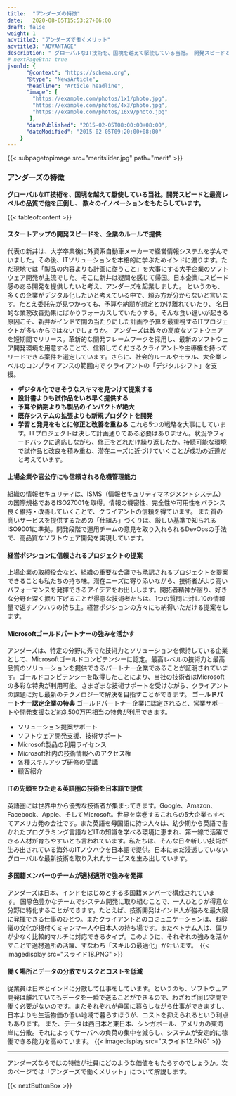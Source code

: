 ```yaml
---
title:  "アンダーズの特徴"
date:   2020-08-05T15:53:27+06:00
draft: false
weight: 1
advtitle2: "アンダーズで働くメリット"
advtitle3: "ADVANTAGE"
description: " グローバルなIT技術を、国境を越えて駆使している当社。 開発スピードと最高レベルの品質で他を圧倒し、 数々のイノベーションをもたらしています。"
# nextPageBtn: true
jsonld: {
      "@context": "https://schema.org",
      "@type": "NewsArticle",
      "headline": "Article headline",
      "image": [
        "https://example.com/photos/1x1/photo.jpg",
        "https://example.com/photos/4x3/photo.jpg",
        "https://example.com/photos/16x9/photo.jpg"
       ],
      "datePublished": "2015-02-05T08:00:00+08:00",
      "dateModified": "2015-02-05T09:20:00+08:00"
    }
---
```

{{< subpagetopimage src="meritslider.jpg" path="merit" >}}
### アンダーズの特徴
**グローバルなIT技術を、国境を越えて駆使している当社。開発スピードと最高レベルの品質で他を圧倒し、 数々のイノベーションをもたらしています。**  

{{< tableofcontent >}}
<!-- ![Image not available](../../ico_arw_page_anchor.webp "Title")  [**ITの先頭をひた走る英語圏の技術を日本語で提供**](#ITの先頭をひた走る英語圏の技術を日本語で提供)   

![Image not available](../../ico_arw_page_anchor.webp "Title") [**上場企業や官公庁にも信頼される危機管理能力**](#上場企業や官公庁にも信頼される危機管理能力)   

![Image not available](../../ico_arw_page_anchor.webp "Title") [**経営ポジションに信頼されるプロジェクトの提案**](#経営ポジションに信頼されるプロジェクトの提案 )   

![Image not available](../../ico_arw_page_anchor.webp "Title") [**世界的なIT企業でも重宝されるインド人を採用**](#世界的なIT企業でも重宝されるインド人を採用)   

![Image not available](../../ico_arw_page_anchor.webp "Title") [**多国籍メンバーのチームが適材適所で強みを発揮**](#多国籍メンバーのチームが適材適所で強みを発揮)  

![Image not available](../../ico_arw_page_anchor.webp "Title") [**働く場所とデータの分散でリスクとコストを低減**](#働く場所とデータの分散でリスクとコストを低減) -->

#### スタートアップの開発スピードを、企業のルールで提供
代表の新井は、大学卒業後に外資系自動車メーカーで経営情報システムを学んでいました。その後、ITソリューションを本格的に学ぶためインドに渡ります。ただ現地では「製品の内容よりも計画に従うこと」を大事にする大手企業のソフトウェア開発が主流でした。そこに新井は疑問を感じて帰国。日本企業にスピード感のある開発を提供したいと考え、アンダーズを起業しました。
というのも、多くの企業がデジタル化したいと考えている中で、頼み方が分からないと言います。たとえ委託先が見つかっても、予算や納期が想定とかけ離れていたり、 名目的な業務改善効果にばかりフォーカスしていたりする。そんな食い違いが起きる原因こそ、新井がインドで間の当たりにした計画や予算を最重視するITプロジェクトが多いからではないでしょうか。
アンダーズは数々の高度なソフトウェアを短期間でリリース。革新的な開発フレームワークを採用し、最新のソフトウェア開発環境を用意することで、信頼してくださるクライアントや主導権を持ってリードできる案件を選定しています。さらに、社会的ルールやモラル、大企業レベルのコンプライアンスの範囲内で クライアントの「デジタルシフト」を支援。
- **デジタル化できそうなスキマを見つけて提案する**
- **設計書よりも試作品をいち早く提供する**
- **予算や納期よりも製品のインパクトが絶大**
- **既存システムの拡張よりも新規プロダクトを開発**
- **学習と発見をもとに修正と改善を重ねる**
これら5つの戦略を大事にしています。ITプロジェクトは決して計画通りである必要はありません。状況やフィードバックに適応しながら、修正をどれだけ繰り返したか。持続可能な環境で試作品と改良を積み重ね、潜在ニーズに近づけていくことが成功の近道だと考えています。

#### 上場企業や官公庁にも信頼される危機管理能力
組織の情報セキュリティは、ISMS（情報セキュリティマネジメントシステム）の国際規格であるISO27001を取得。情報の機密性、完全性や可用性をバランス良く維持・改善していくことで、クライアントの信頼を得ています。
また質の高いサービスを提供するための「仕組み」づくりは、厳しい基準で知られるISO9001に準拠。開発段階で運用チームの意見を取り入れられるDevOpsの手法で、高品質なソフトウェア開発を実現しています。

#### 経営ポジションに信頼されるプロジェクトの提案
上場企業の取締役会など、組織の重要な会議でも承認されるプロジェクトを提案できることも私たちの持ち味。潜在ニーズに寄り添いながら、技術者がより高いパフォーマンスを発揮できるアイデアをお出しします。開拓者精神が宿り、好きな分野を深く掘り下げることが得意な技術者たちは、1つの質問に対し10の情報量で返すノウハウの持ち主。経営ポジションの方々にも納得いただける提案をします。       

#### Microsoftゴールドパートナーの強みを活かす
アンダーズは、特定の分野に秀でた技術力とソリューションを保持している企業として、Microsoftゴールドコンピテンシーに認定。最高レベルの技術力と最高品質のソリューションを提供できるパートナー企業であることが証明されています。ゴールドコンピテンシーを取得したことにより、当社の技術者はMicrosoftの多彩な特典が利用可能。さまざまな技術サポートを受けながら、クライアントの課題に対し最新のテクノロジーで解決を目指すことができます。
**ゴールドパートナー認定企業の特典**
ゴールドパートナー企業に認定されると、営業サポートや開発支援など約3,500万円相当の特典が利用できます。
- ソリューション提案サポート
- ソフトウェア開発支援、技術サポート
- Microsoft製品の利用ライセンス
- Microsoft社内の技術情報へのアクセス権
- 各種スキルアップ研修の受講
- 顧客紹介

#### ITの先頭をひた走る英語圏の技術を日本語で提供
英語圏には世界中から優秀な技術者が集まってきます。Google、Amazon、Facebook、Apple、そしてMicrosoft。世界を席巻するこれらの5大企業もすべてアメリカ発の会社です。また英語を母国語に持つ人々は、幼少期から英語で書かれたプログラミング言語などITの知識を学べる環境に恵まれ、第一線で活躍できる人材が育ちやすいとも言われています。私たちは、そんな日々新しい技術が生み出されている海外のITノウハウを日本語で提供。日本にまだ浸透していないグローバルな最新技術を取り入れたサービスを生み出しています。

#### 多国籍メンバーのチームが適材適所で強みを発揮
アンダーズは日本、インドをはじめとする多国籍メンバーで構成されています。 国際色豊かなチームでシステム開発に取り組むことで、一人ひとりが得意な分野に特化することができます。たとえば、技術開発はインド人が強みを最大限に発揮できる仕事のひとつ。またクライアントとのコミュニケーションは、お辞儀の文化が根付くミャンマー人や日本人の持ち場です。またベトナム人は、偏りが少なく比較的マルチに対応できるタイプ。このように、それぞれの強みを活かすことで適材適所の活躍、すなわち「スキルの最適化」が叶います。 
{{< imagedisplay  src="スライド18.PNG"  >}}

#### 働く場所とデータの分散でリスクとコストを低減
従業員は日本とインドに分散して仕事をしています。というのも、ソフトウェア開発は離れていてもデータを一瞬で送ることができるので、わざわざ同じ空間で働く必要がないのです。またそれぞれが母国に暮らしながら仕事ができますし、日本よりも生活物価の低い地域で暮らすほうが、コストを抑えられるという利点もあります。
 また、データは西日本と東日本、シンガポール、アメリカの東海岸に分散。それによってサーバへの負荷の集中を減らし、システムが安定的に稼働できる能力を高めています。
{{< imagedisplay  src="スライド12.PNG"  >}}
 
---

アンダーズならではの特徴が社員にどのような価値をもたらすのでしょうか。次のページでは「アンダーズで働くメリット」について解説します。

{{< nextButtonBox >}}
